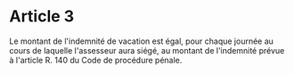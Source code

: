 # Article 3

Le montant de l'indemnité de vacation est égal, pour chaque journée au cours de laquelle l'assesseur aura siégé, au montant de l'indemnité prévue à l'article R. 140 du Code de procédure pénale.
